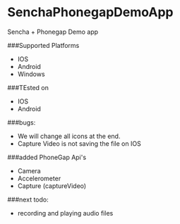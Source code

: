 SenchaPhonegapDemoApp
=====================

Sencha + Phonegap Demo app






###Supported Platforms
* IOS
* Android
* Windows

###TEsted on
* IOS
* Android


###bugs:
* We will change all icons at the end.
* Capture Video is not saving the file on IOS

###added PhoneGap Api's
* Camera
* Accelerometer
* Capture (captureVideo)


###next todo:
* recording and playing audio files

